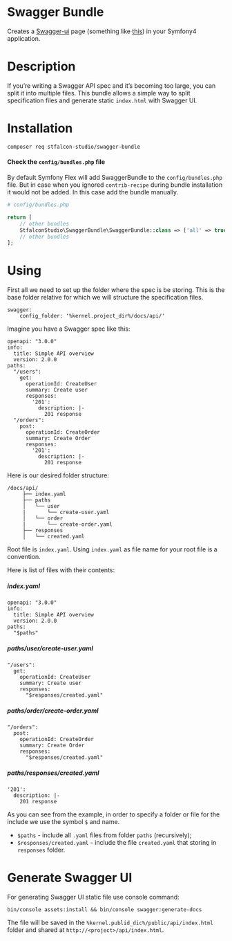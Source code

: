 Swagger Bundle
=================

Creates a [Swagger-ui](https://github.com/wordnik/swagger-ui) page (something like [this](https://petstore.swagger.io/)) in your Symfony4 application.

Description
=================

If you’re writing a Swagger API spec and it’s becoming too large, you can split it into multiple files.
This bundle allows a simple way to split specification files and generate static `index.html` with Swagger UI.


Installation
=================

```composer req stfalcon-studio/swagger-bundle```

#### Check the `config/bundles.php` file

By default Symfony Flex will add SwaggerBundle to the `config/bundles.php` file. But in case when you ignored `contrib-recipe` during bundle installation it would not be added. In this case add the bundle manually.

```php
# config/bundles.php

return [
    // other bundles
    StfalconStudio\SwaggerBundle\SwaggerBundle::class => ['all' => true],
    // other bundles
];
```

Using
================= 

First all we need to set up the folder where the spec is be storing.
This is the base folder relative for which we will structure the specification files.
```
swagger:
    config_folder: '%kernel.project_dir%/docs/api/'
```

Imagine you have a Swagger spec like this:

```
openapi: "3.0.0"
info:
  title: Simple API overview
  version: 2.0.0
paths:
  "/users":
    get:
      operationId: CreateUser
      summary: Create user
      responses:
        '201':
          description: |-
            201 response
  "/orders":
    post:
      operationId: CreateOrder
      summary: Create Order
      responses:
        '201':
          description: |-
            201 response        
```

Here is our desired folder structure:

```
/docs/api/
     ├── index.yaml
     ├── paths
     │   └── user
     |       └── create-user.yaml
     │   └── order
     |       └── create-order.yaml
     ├── responses
     │   └── created.yaml
```

Root file is `index.yaml`. Using `index.yaml` as file name for your root file is a convention. 

Here is list of files with their contents:
##### index.yaml
```
openapi: "3.0.0"
info:
  title: Simple API overview
  version: 2.0.0
paths:
  "$paths"
```

##### paths/user/create-user.yaml
```
"/users":
  get:
    operationId: CreateUser
    summary: Create user
    responses:
      "$responses/created.yaml"
```

##### paths/order/create-order.yaml
```
"/orders":
  post:
    operationId: CreateOrder
    summary: Create Order
    responses:
      "$responses/created.yaml"
```

##### paths/responses/created.yaml
```
'201':
  description: |-
    201 response
```

As you can see from the example, in order to specify a folder or file for the include we use the symbol `$` and name.

* `$paths` - include all `.yaml` files from folder `paths` (recursively);
* `$responses/created.yaml` - include the file `created.yaml` that storing in `responses` folder.

Generate Swagger UI
================= 

For generating Swagger UI static file use console command:

```
bin/console assets:install && bin/console swagger:generate-docs
```

The file will be saved in the `%kernel.publid_dic%/public/api/index.html` folder and shared at `http://<project>/api/index.html`.